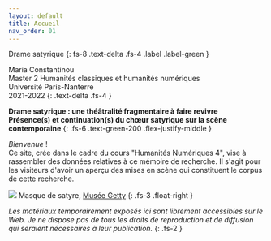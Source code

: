 ```yaml
---
layout: default
title: Accueil
nav_order: 01
---
```

Drame satyrique
{: fs-8 .text-delta .fs-4 .label  .label-green }


Maria Constantinou\
Master 2 Humanités classiques et humanités numériques\
Université Paris-Nanterre\
2021-2022
{: .text-delta .fs-4 }


**Drame satyrique : une théâtralité fragmentaire à faire revivre\
Présence(s) et continuation(s) du chœur satyrique sur la scène contemporaine**
{: .fs-6 	.text-green-200 .flex-justify-middle }



*Bienvenue* !\
Ce site, crée dans le cadre du cours "Humanités Numériques 4", vise à rassembler des données relatives à ce mémoire de recherche. Il s'agit pour les visiteurs d'avoir un aperçu des mises en scène qui constituent le corpus de cette recherche.





![](../assets/images/satyr.jpg)
Masque de satyre, [Musée Getty](https://www.getty.edu/art/collection/objects/32043/unknown-maker-mask-of-a-satyr-greek-sicilian-200-100-bc/)
{: .fs-3  .float-right }



*Les matériaux temporairement exposés ici sont librement accessibles sur le Web. Je ne dispose pas de tous les droits de reproduction et de diffusion qui seraient nécessaires à leur publication.*
{: .fs-2 }
